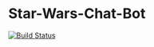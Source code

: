 # Star-Wars-Chat-Bot

[![Build Status](https://travis-ci.com/KunyuHe/Star-Wars-Chat-Bot.svg?branch=master)](https://travis-ci.com/KunyuHe/Star-Wars-Chat-Bot)
